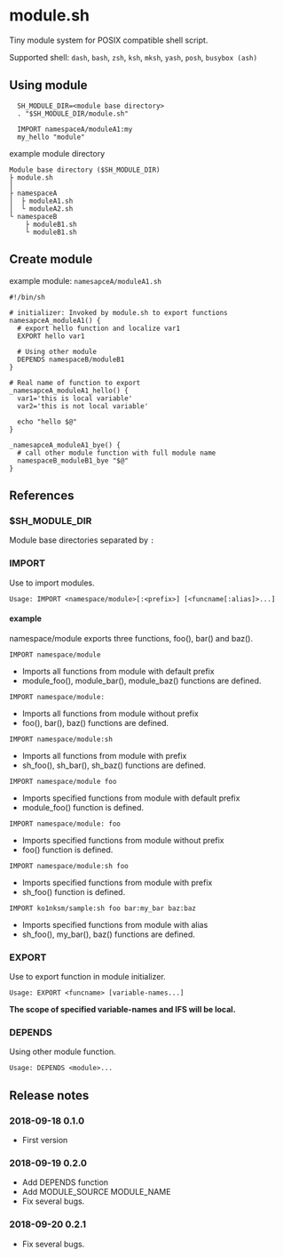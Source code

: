 # module.sh

Tiny module system for POSIX compatible shell script.

Supported shell: `dash`, `bash`, `zsh`, `ksh`, `mksh`, `yash`, `posh`, `busybox (ash)`

## Using module

```shell
  SH_MODULE_DIR=<module base directory>
  . "$SH_MODULE_DIR/module.sh"

  IMPORT namespaceA/moduleA1:my
  my_hello "module"
```

example module directory

```
Module base directory ($SH_MODULE_DIR)
├ module.sh
│
├ namespaceA
│  ├ moduleA1.sh
│  └ moduleA2.sh
└ namespaceB
    ├ moduleB1.sh
    └ moduleB1.sh
```

## Create module

example module: `namesapceA/moduleA1.sh`

```shell
#!/bin/sh

# initializer: Invoked by module.sh to export functions
namesapceA_moduleA1() {
  # export hello function and localize var1
  EXPORT hello var1

  # Using other module
  DEPENDS namespaceB/moduleB1
}

# Real name of function to export
_namesapceA_moduleA1_hello() {
  var1='this is local variable'
  var2='this is not local variable'

  echo "hello $@"
}

_namesapceA_moduleA1_bye() {
  # call other module function with full module name
  namespaceB_moduleB1_bye "$@"
}
```

## References

### $SH_MODULE_DIR

Module base directories separated by `:`

### IMPORT

Use to import modules.

`Usage: IMPORT <namespace/module>[:<prefix>] [<funcname[:alias]>...]`

#### example

namespace/module exports three functions, foo(), bar() and baz().

`IMPORT namespace/module`

  * Imports all functions from module with default prefix
  * module_foo(), module_bar(), module_baz() functions are defined.

`IMPORT namespace/module:`

 * Imports all functions from module without prefix
 * foo(), bar(), baz() functions are defined.

`IMPORT namespace/module:sh`

  * Imports all functions from module with prefix
  * sh_foo(), sh_bar(), sh_baz() functions are defined.

`IMPORT namespace/module foo`

  * Imports specified functions from module with default prefix
  * module_foo() function is defined.

`IMPORT namespace/module: foo`

  * Imports specified functions from module without prefix
  * foo() function is defined.

`IMPORT namespace/module:sh foo`

  * Imports specified functions from module with prefix
  * sh_foo() function is defined.

`IMPORT ko1nksm/sample:sh foo bar:my_bar baz:baz`

  * Imports specified functions from module with alias
  * sh_foo(), my_bar(), baz() functions are defined.

### EXPORT

Use to export function in module initializer.

`Usage: EXPORT <funcname> [variable-names...]`

**The scope of specified variable-names and IFS will be local.**

### DEPENDS

Using other module function.

`Usage: DEPENDS <module>...`

## Release notes

### 2018-09-18 0.1.0

  * First version

### 2018-09-19 0.2.0

  * Add DEPENDS function
  * Add MODULE_SOURCE MODULE_NAME
  * Fix several bugs.

### 2018-09-20 0.2.1

  * Fix several bugs.
